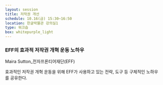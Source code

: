 ```yaml
---
layout: session
title: 저작권 개선
schedule: 10.16(금) 15:30~16:50
location: 한글박물관 강의실1
type: 워크숍
box: whitepurple_light
---
```


### EFF의 효과적 저작권 개혁 운동 노하우

Maira Sutton_전자프론티어재단(EFF)

효과적인 저작권 개혁 운동을 위해 EFF가 사용하고 있는 전략, 도구 등 구체적인 노하우를 공유한다.

